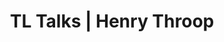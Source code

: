 ---
layout: page
title: TL Talks | Henry Throop
excerpt: "So Simple is a responsive Jekyll theme for your words and images."
modified: 2014-08-08T19:44:38.564948-04:00
---